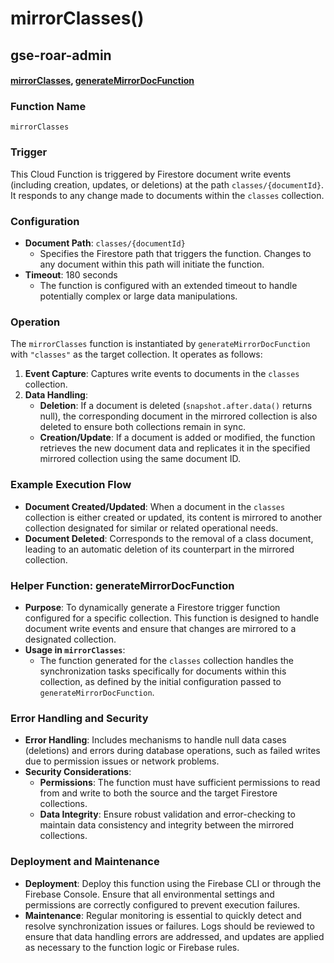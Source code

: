 # mirrorClasses()

## gse-roar-admin

#### [mirrorClasses](https://github.com/yeatmanlab/roar-firebase-functions/blob/e784650492722d24069aa9b0704d1873ea5dafee/gse-roar-admin/functions/src/index.ts#L1116), [generateMirrorDocFunction](https://github.com/yeatmanlab/roar-firebase-functions/blob/e784650492722d24069aa9b0704d1873ea5dafee/gse-roar-admin/functions/src/index.ts#L1079)

### Function Name
`mirrorClasses`

### Trigger
This Cloud Function is triggered by Firestore document write events (including creation, updates, or deletions) at the path `classes/{documentId}`. It responds to any change made to documents within the `classes` collection.

### Configuration
- **Document Path**: `classes/{documentId}`
  - Specifies the Firestore path that triggers the function. Changes to any document within this path will initiate the function.
- **Timeout**: 180 seconds
  - The function is configured with an extended timeout to handle potentially complex or large data manipulations.

### Operation
The `mirrorClasses` function is instantiated by `generateMirrorDocFunction` with `"classes"` as the target collection. It operates as follows:
1. **Event Capture**: Captures write events to documents in the `classes` collection.
2. **Data Handling**:
   - **Deletion**: If a document is deleted (`snapshot.after.data()` returns null), the corresponding document in the mirrored collection is also deleted to ensure both collections remain in sync.
   - **Creation/Update**: If a document is added or modified, the function retrieves the new document data and replicates it in the specified mirrored collection using the same document ID.

### Example Execution Flow
- **Document Created/Updated**: When a document in the `classes` collection is either created or updated, its content is mirrored to another collection designated for similar or related operational needs.
- **Document Deleted**: Corresponds to the removal of a class document, leading to an automatic deletion of its counterpart in the mirrored collection.

### Helper Function: generateMirrorDocFunction
- **Purpose**: To dynamically generate a Firestore trigger function configured for a specific collection. This function is designed to handle document write events and ensure that changes are mirrored to a designated collection.
- **Usage in `mirrorClasses`**:
  - The function generated for the `classes` collection handles the synchronization tasks specifically for documents within this collection, as defined by the initial configuration passed to `generateMirrorDocFunction`.

### Error Handling and Security
- **Error Handling**: Includes mechanisms to handle null data cases (deletions) and errors during database operations, such as failed writes due to permission issues or network problems.
- **Security Considerations**:
  - **Permissions**: The function must have sufficient permissions to read from and write to both the source and the target Firestore collections.
  - **Data Integrity**: Ensure robust validation and error-checking to maintain data consistency and integrity between the mirrored collections.

### Deployment and Maintenance
- **Deployment**: Deploy this function using the Firebase CLI or through the Firebase Console. Ensure that all environmental settings and permissions are correctly configured to prevent execution failures.
- **Maintenance**: Regular monitoring is essential to quickly detect and resolve synchronization issues or failures. Logs should be reviewed to ensure that data handling errors are addressed, and updates are applied as necessary to the function logic or Firebase rules.
